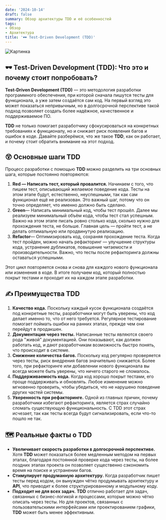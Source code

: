```yaml
---
date: '2024-10-14'
draft: false
summary: Обзор архитектуры TDD и её особенностей
tags:
- Обзор
- Архитектура
title: '🕶 Test-Driven Development (TDD)'
---
```


![Картинка](https://adamanr.github.io/blog/images/posts/image_55.jpg)

## 🕶 Test-Driven Development __(TDD)__: Что это и почему стоит попробовать?

**Test-Driven Development __(TDD)__** — это методология разработки программного обеспечения, при которой сначала пишутся тесты для функционала, а уже затем создаётся сам код. На первый взгляд это может показаться непривычным, но в долгосрочной перспективе такой подход позволяет создать более надёжное, качественное и поддерживаемое ПО.

**TDD** не только помогает разработчику сфокусироваться на конкретных требованиях к функционалу, но и снижает риск появления багов и ошибок в коде. Давайте разберёмся, что же такое **TDD**, как он работает, и почему стоит обратить внимание на этот подход.

## 😲 **Основные шаги TDD**
Процесс разработки с помощью **TDD** можно разделить на три основных шага, которые постоянно повторяются:
1. **__Red — Написать тест, который провалится.__** Начинаем с того, что пишем тест, описывающий желаемое поведение кода. Тесты на этом этапе будут, естественно, неуспешными, так как сам функционал ещё не реализован. Это важный шаг, потому что он точно определяет, что именно должно быть сделано.
2. **__Green__**— Написать минимальный код, чтобы тест прошёл. Далее мы реализуем минимальный объём кода, чтобы тест стал успешным. Важно на этом этапе писать ровно столько кода, сколько нужно для прохождения теста, не больше. Главная цель — пройти тест, а не делать оптимальную или продвинутую реализацию.
3. **__Refactor__**— Оптимизировать код, сохраняя прохождение теста. Когда тест пройден, можно начать рефакторинг — улучшение структуры кода, устранение дубликатов, повышение читаемости и производительности. Важно, что тесты после рефакторинга должны оставаться успешными.

Этот цикл повторяется снова и снова для каждого нового функционала или изменения в коде. В итоге получаем код, который полностью покрыт тестами и проходит их на каждом этапе разработки.

## ✍️ Преимущества TDD
1. **__Качество кода.__** Поскольку каждый кусок функционала создаётся под конкретные тесты, разработчики могут быть уверены, что код делает именно то, что от него требуется. Регулярное тестирование помогает поймать ошибки на ранних этапах, прежде чем они перейдут в продакшен.
2. **__Документация через тесты.__** Написанные тесты являются своего рода "живой" документацией. Они показывают, как должен работать код, и дают разработчикам возможность быстро понять, что происходит в системе.
3. **__Снижение количества багов.__** Поскольку код регулярно проверяется через тесты, риск внедрения багов значительно снижается. Более того, при рефакторинге или добавлении нового функционала вы всегда можете быть уверены, что ничего старого не сломалось.
4. **__Поддерживаемость кода.__** Когда код хорошо покрыт тестами, его проще поддерживать и обновлять. Любое изменение можно мгновенно проверить, чтобы убедиться, что не нарушено поведение других частей системы.
5. **__Уверенность при рефакторинге.__** Одной из главных причин, почему разработчики избегают рефакторинга, является страх случайно сломать существующую функциональность. С TDD этот страх исчезает, так как тесты всегда будут сигнализировать, если что-то пошло не так.

## 🗺 Реальные факты о TDD
- **__Увеличивает скорость разработки в долгосрочной перспективе.__** Хотя **TDD** может показаться более медленным методом на первых этапах, благодаря постоянной проверке кода через тесты, на более поздних этапах проекта он позволяет существенно сэкономить время на поиске и устранении багов.
- **__Стимулирует продуманную архитектуру.__** Когда разработчик пишет тесты перед кодом, он вынужден чётко продумывать архитектуру и **API**, что приводит к более структурированному и модульному коду.
- **__Подходит не для всех задач.__** **TDD** отлично работает для задач, связанных с бизнес-логикой и процессами, которые можно чётко описать через тесты. Но для проектов, связанных с пользовательскими интерфейсами или проектированием графики, **TDD** может быть менее эффективным.
